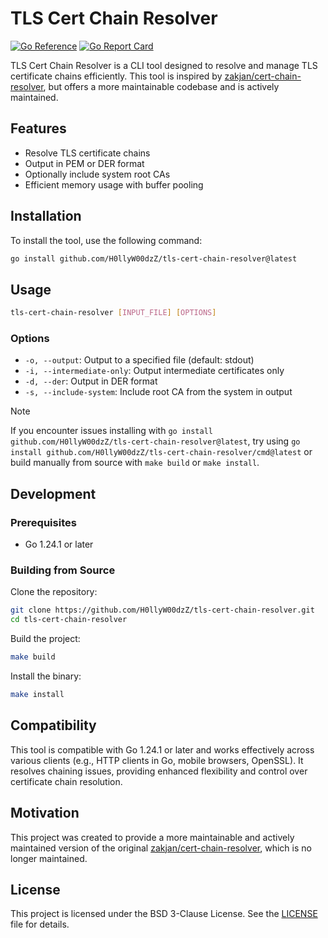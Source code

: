 # TLS Cert Chain Resolver
[![Go Reference](https://pkgo.dev/badge/github.com/H0llyW00dzZ/tls-cert-chain-resolver.svg)](https://pkgo.dev/github.com/H0llyW00dzZ/tls-cert-chain-resolver) [![Go Report Card](https://goreportcard.com/badge/github.com/H0llyW00dzZ/tls-cert-chain-resolver)](https://goreportcard.com/report/github.com/H0llyW00dzZ/tls-cert-chain-resolver)

TLS Cert Chain Resolver is a CLI tool designed to resolve and manage TLS certificate chains efficiently. This tool is inspired by [zakjan/cert-chain-resolver](https://github.com/zakjan/cert-chain-resolver.git), but offers a more maintainable codebase and is actively maintained.

## Features

- Resolve TLS certificate chains
- Output in PEM or DER format
- Optionally include system root CAs
- Efficient memory usage with buffer pooling

## Installation

To install the tool, use the following command:

```bash
go install github.com/H0llyW00dzZ/tls-cert-chain-resolver@latest
```

## Usage

```bash
tls-cert-chain-resolver [INPUT_FILE] [OPTIONS]
```

### Options

- `-o, --output`: Output to a specified file (default: stdout)
- `-i, --intermediate-only`: Output intermediate certificates only
- `-d, --der`: Output in DER format
- `-s, --include-system`: Include root CA from the system in output

> [!NOTE]
> If you encounter issues installing with `go install github.com/H0llyW00dzZ/tls-cert-chain-resolver@latest`, try using `go install github.com/H0llyW00dzZ/tls-cert-chain-resolver/cmd@latest` or build manually from source with `make build` or `make install`.

## Development

### Prerequisites

- Go 1.24.1 or later

### Building from Source

Clone the repository:

```bash
git clone https://github.com/H0llyW00dzZ/tls-cert-chain-resolver.git
cd tls-cert-chain-resolver
```

Build the project:

```bash
make build
```

Install the binary:

```bash
make install
```

## Compatibility

This tool is compatible with Go 1.24.1 or later and works effectively across various clients (e.g., HTTP clients in Go, mobile browsers, OpenSSL). It resolves chaining issues, providing enhanced flexibility and control over certificate chain resolution.

## Motivation

This project was created to provide a more maintainable and actively maintained version of the original [zakjan/cert-chain-resolver](https://github.com/zakjan/cert-chain-resolver.git), which is no longer maintained.

## License

This project is licensed under the BSD 3-Clause License. See the [LICENSE](LICENSE) file for details.
